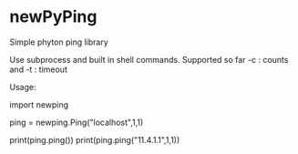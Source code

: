 # newPyPing

Simple phyton ping library

Use subprocess and built in shell commands. 
Supported so far -c : counts and -t : timeout 

Usage: 

import newping

ping = newping.Ping("localhost",1,1)

print(ping.ping())
print(ping.ping("11.4.1.1",1,1))


